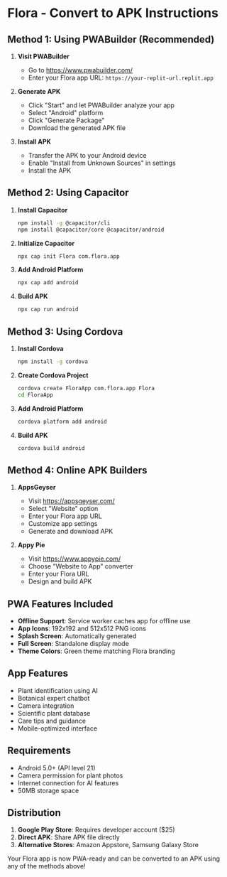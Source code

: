 # Flora - Convert to APK Instructions

## Method 1: Using PWABuilder (Recommended)

1. **Visit PWABuilder**
   - Go to https://www.pwabuilder.com/
   - Enter your Flora app URL: `https://your-replit-url.replit.app`

2. **Generate APK**
   - Click "Start" and let PWABuilder analyze your app
   - Select "Android" platform
   - Click "Generate Package"
   - Download the generated APK file

3. **Install APK**
   - Transfer the APK to your Android device
   - Enable "Install from Unknown Sources" in settings
   - Install the APK

## Method 2: Using Capacitor

1. **Install Capacitor**
   ```bash
   npm install -g @capacitor/cli
   npm install @capacitor/core @capacitor/android
   ```

2. **Initialize Capacitor**
   ```bash
   npx cap init Flora com.flora.app
   ```

3. **Add Android Platform**
   ```bash
   npx cap add android
   ```

4. **Build APK**
   ```bash
   npx cap run android
   ```

## Method 3: Using Cordova

1. **Install Cordova**
   ```bash
   npm install -g cordova
   ```

2. **Create Cordova Project**
   ```bash
   cordova create FloraApp com.flora.app Flora
   cd FloraApp
   ```

3. **Add Android Platform**
   ```bash
   cordova platform add android
   ```

4. **Build APK**
   ```bash
   cordova build android
   ```

## Method 4: Online APK Builders

1. **AppsGeyser**
   - Visit https://appsgeyser.com/
   - Select "Website" option
   - Enter your Flora app URL
   - Customize app settings
   - Generate and download APK

2. **Appy Pie**
   - Visit https://www.appypie.com/
   - Choose "Website to App" converter
   - Enter your Flora URL
   - Design and build APK

## PWA Features Included

- **Offline Support**: Service worker caches app for offline use
- **App Icons**: 192x192 and 512x512 PNG icons
- **Splash Screen**: Automatically generated
- **Full Screen**: Standalone display mode
- **Theme Colors**: Green theme matching Flora branding

## App Features

- Plant identification using AI
- Botanical expert chatbot
- Camera integration
- Scientific plant database
- Care tips and guidance
- Mobile-optimized interface

## Requirements

- Android 5.0+ (API level 21)
- Camera permission for plant photos
- Internet connection for AI features
- 50MB storage space

## Distribution

1. **Google Play Store**: Requires developer account ($25)
2. **Direct APK**: Share APK file directly
3. **Alternative Stores**: Amazon Appstore, Samsung Galaxy Store

Your Flora app is now PWA-ready and can be converted to an APK using any of the methods above!